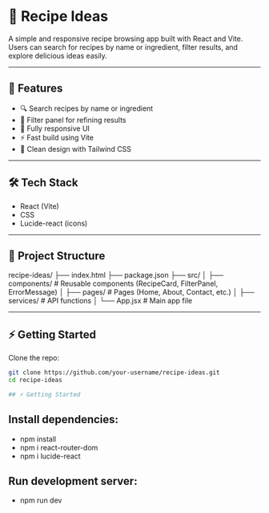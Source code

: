 # 🍲 Recipe Ideas

A simple and responsive recipe browsing app built with React and Vite.  
Users can search for recipes by name or ingredient, filter results, and explore delicious ideas easily.

---

## 🚀 Features

- 🔍 Search recipes by name or ingredient
- 🧾 Filter panel for refining results
- 📱 Fully responsive UI
- ⚡ Fast build using Vite
- 🎨 Clean design with Tailwind CSS

---

## 🛠 Tech Stack

- React (Vite)
- CSS
- Lucide-react (icons)

---

## 📂 Project Structure

recipe-ideas/
├── index.html
├── package.json
├── src/
│ ├── components/ # Reusable components (RecipeCard, FilterPanel, ErrorMessage)
│ ├── pages/ # Pages (Home, About, Contact, etc.)
│ ├── services/ # API functions
│ └── App.jsx # Main app file

---

## ⚡ Getting Started

Clone the repo:

```bash
git clone https://github.com/your-username/recipe-ideas.git
cd recipe-ideas

## ⚡ Getting Started


```
## Install dependencies:
- npm install
- npm i react-router-dom
- npm i lucide-react


## Run development server:
- npm run dev
